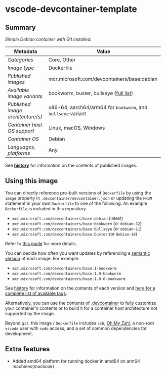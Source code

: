 # vscode-devcontainer-template

## Summary

*Simple Debian container with Git installed.*

| Metadata | Value |  
|----------|-------|
| *Categories* | Core, Other |
| *Image type* | Dockerfile |
| *Published images* | mcr.microsoft.com/devcontainers/base:debian |
| *Available image variants* | bookworm, buster, bullseye ([full list](https://mcr.microsoft.com/v2/devcontainers/base/tags/list)) |
| *Published image architecture(s)* | x86-64, aarch64/arm64 for `bookworm`, and `bullseye` variant |
| *Container host OS support* | Linux, macOS, Windows |
| *Container OS* | Debian |
| *Languages, platforms* | Any |

See **[history](history)** for information on the contents of published images.

## Using this image

You can directly reference pre-built versions of `Dockerfile` by using the `image` property in `.devcontainer/devcontainer.json` or updating the `FROM` statement in your own `Dockerfile` to one of the following. An example `Dockerfile` is included in this repository.

- `mcr.microsoft.com/devcontainers/base:debian` (latest)
- `mcr.microsoft.com/devcontainers/base:bookworm` (or `debian-12`)
- `mcr.microsoft.com/devcontainers/base:bullseye` (or `debian-11`)
- `mcr.microsoft.com/devcontainers/base:buster` (or `debian-10`)

Refer to [this guide](https://containers.dev/guide/dockerfile) for more details.

You can decide how often you want updates by referencing a [semantic version](https://semver.org/) of each image. For example:

- `mcr.microsoft.com/devcontainers/base:1-bookworm`
- `mcr.microsoft.com/devcontainers/base:1.0-bookworm`
- `mcr.microsoft.com/devcontainers/base:1.0.0-bookworm`

See [history](history) for information on the contents of each version and [here for a complete list of available tags](https://mcr.microsoft.com/v2/devcontainers/base/tags/list).

Alternatively, you can use the contents of [.devcontainer](.devcontainer) to fully customize your container's contents or to build it for a container host architecture not supported by the image.

Beyond `git`, this image / `Dockerfile` includes `zsh`, [Oh My Zsh!](https://ohmyz.sh/), a non-root `vscode` user with `sudo` access, and a set of common dependencies for development.

## Extra features
- Added amd64 platform for running docker in amd64 on arm64 machines(macbook)